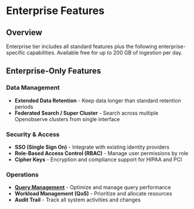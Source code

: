 # Enterprise Features

## Overview
Enterprise tier includes all standard features plus the following enterprise-specific capabilities. Available free for up to 200 GB of ingestion per day.

## Enterprise-Only Features

### Data Management
- **Extended Data Retention** - Keep data longer than standard retention periods
- **Federated Search / Super Cluster** - Search across multiple Openobserve clusters from single interface

### Security & Access
- **SSO (Single Sign On)** - Integrate with existing identity providers
- **Role-Based Access Control (RBAC)** - Manage user permissions by role
- **Cipher Keys** - Encryption and compliance support for HIPAA and PCI

### Operations
- [**Query Management**](../work_group.md) - Optimize and manage query performance
- **Workload Management (QoS)** - Prioritize and allocate resources
- **Audit Trail** - Track all system activities and changes